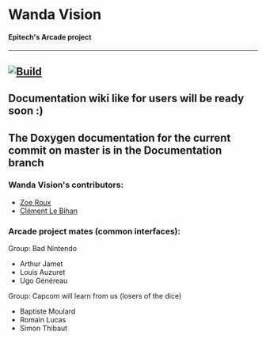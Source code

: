 # Wanda Vision
#### Epitech's Arcade project

---
  <a href="https://github.com/EpitechIT2020/B-OOP-400-NAN-4-1-arcade-clement.le-bihan/actions/workflows/build.yml/badge.svg"><img src="https://github.com/EpitechIT2020/B-OOP-400-NAN-4-1-arcade-clement.le-bihan/actions/workflows/build.yml/badge.svg" alt="Build"></a>
---

## Documentation wiki like for users will be ready soon :)

## The Doxygen documentation for the current commit on master is in the Documentation branch


### Wanda Vision's contributors:
- [Zoe Roux](https://github.com/AnonymusRaccoon "Anonymus Raccoon")
- [Clément Le Bihan](https://github.com/Octopus773 "Octopus")

### Arcade project mates (common interfaces):
Group: Bad Nintendo
- Arthur Jamet
- Louis Auzuret
- Ugo Généreau

Group: Capcom will learn from us (losers of the dice)
- Baptiste Moulard
- Romain Lucas
- Simon Thibaut
